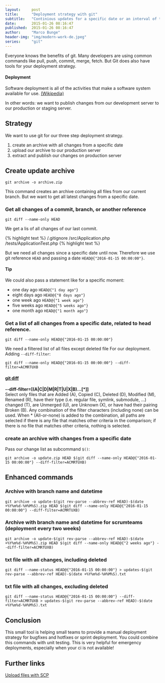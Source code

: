 ```yaml
---
layout:     post
title:      "Deployment strategy with git"
subtitle:   "Continious updates for a specific date or an interval of time"
date:       2015-01-26 08:16:47
published:  2015-01-26 08:16:47
author:     "Marco Bunge"
header-img: "img/modern-work-de.jpeg"
series:     "git"
---
```


Everyone knows the benefits of git. Many developers are using common commands like pull, push, commit, merge, fetch. But Git does also have tools for your deployment strategy.

<div class="callout callout-info">
  <h4>Deployment</h4>
  <p>Software deployment is all of the activities that make a software system available for use. <a href="https://en.wikipedia.org/wiki/Software_deployment" targte="_blank">(Wikipedia)</a></p>
</div>

In other words: we want to publish changes from our development server to our production or staging server.

## Strategy

We want to use git for our three step deployment strategy.

1. create an archive with all changes from a specific date
2. upload our archive to our production server
3. extract and publish our changes on production server

## Create update archive

`git archive -o archive.zip`

This command creates an archive containing all files from our current branch. But we want to get all latest changes from a specific date. 

### Get all changes of a commit, branch, or another reference

`git diff --name-only HEAD`

We get a lis of all changes of our last commit.

{% highlight text %}
/.gitignore
/src/Application.php
/tests/ApplicationTest.php
{% highlight text %}

But we need all changes since a specific date until now. Therefore we use git reference `HEAD` and passing a date `HEAD@{"2016-01-15 00:00:00"}`. 

<div class="callout callout-info">
    <h4>Tip</h4>
    <p>We could also pass a statement like for a specific moment:</p>
    <ul>
      <li>one day ago <code>HEAD@{"1 day ago"}</code></li>
      <li>eight days ago <code>HEAD@{"8 days ago"}</code></li>
      <li>one week ago <code>HEAD@{"1 week ago"}</code></li>
      <li>five weeks ago <code>HEAD@{"5 weeks ago"}</code></li>
      <li>one month ago <code>HEAD@{"1 month ago"}</code></li>
    </ul>
</div>

### Get a list of all changes from a specific date, related to head reference.

`git diff --name-only HEAD@{"2016-01-15 00:00:00"}`

We need a filtered list of all files except deleted file For our deployment. Adding `--diff-filter`:

`git diff --name-only HEAD@{"2016-01-15 00:00:00"} --diff-filter=ACMRTUXB`

<div class="callout callout-info">
    <h4><a href="https://git-scm.com/docs/git-diff" target="_blank">git diff</a></h4>
    <p><b>--diff-filter=[(A|C|D|M|R|T|U|X|B)…​[*]]</b><br>Select only files that are Added (A), Copied (C), Deleted (D), Modified (M), Renamed (R), have their type (i.e. regular file, symlink, submodule, …​) changed (T), are Unmerged (U), are Unknown (X), or have had their pairing Broken (B). Any combination of the filter characters (including none) can be used. When * (All-or-none) is added to the combination, all paths are selected if there is any file that matches other criteria in the comparison; if there is no file that matches other criteria, nothing is selected.</p>
</div>

### create an archive with changes from a specific date

Pass our change list as subcommand `$()`:

`git archive -o update.zip HEAD $(git diff --name-only HEAD@{"2016-01-15 00:00:00"} --diff-filter=ACMRTUXB)`

## Enhanced commands

### Archive with branch name and datetime

`git archive -o update-$(git rev-parse --abbrev-ref HEAD)-$(date +%Y%m%d-%H%M%S).zip HEAD $(git diff --name-only HEAD@{"2016-01-15 00:00:00"} --diff-filter=ACMRTUXB)`

### Archive with branch name and datetime for scrumteams (deployment every two weeks)

`git archive -o update-$(git rev-parse --abbrev-ref HEAD)-$(date +%Y%m%d-%H%M%S).zip HEAD $(git diff --name-only HEAD@{"2 weeks ago"} --diff-filter=ACMRTUXB)`

### txt file with all changes, including deleted

`git diff --name-status HEAD@{"2016-01-15 00:00:00"} > updates-$(git rev-parse --abbrev-ref HEAD)-$(date +%Y%m%d-%H%M%S).txt`

### txt file with all changes, excluding deleted

`git diff --name-status HEAD@{"2016-01-15 00:00:00"} --diff-filter=ACMRTUXB > updates-$(git rev-parse --abbrev-ref HEAD)-$(date +%Y%m%d-%H%M%S).txt`

## Conclusion

This small tool is helping small teams to provide a manual deployment strategy for bugfixes and hotfixes or sprint deployment. You could combine this commands with unit testing. This is very helpful for emergency deployments, especially when your ci is not available!

## Further links

<a href="http://www.binarytides.com/linux-scp-command/" target="_blank">Upload files with SCP</a>

